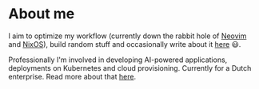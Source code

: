 # About me

I aim to optimize my workflow (currently down the rabbit hole of [Neovim](https://neovim.io/) and [NixOS](https://nixos.org/)), build random stuff and occasionally write about it [here](https://www.danielsteman.com) :smiley:.

Professionally I'm involved in developing AI-powered applications, deployments on Kubernetes and cloud provisioning. Currently for a Dutch enterprise. Read more about that [here](https://www.linkedin.com/in/danielsteman/).

